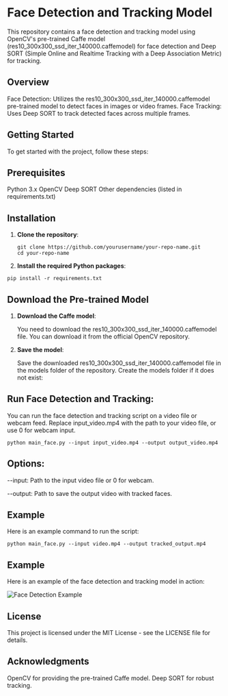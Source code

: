 # Face Detection and Tracking Model
This repository contains a face detection and tracking model using OpenCV's pre-trained Caffe model (res10_300x300_ssd_iter_140000.caffemodel) for face detection and Deep SORT (Simple Online and Realtime Tracking with a Deep Association Metric) for tracking.

## Overview
Face Detection: Utilizes the res10_300x300_ssd_iter_140000.caffemodel pre-trained model to detect faces in images or video frames.
Face Tracking: Uses Deep SORT to track detected faces across multiple frames.
## Getting Started
To get started with the project, follow these steps:

## Prerequisites
Python 3.x
OpenCV
Deep SORT
Other dependencies (listed in requirements.txt)

## Installation
1. **Clone the repository**:

   ```
   git clone https://github.com/yourusername/your-repo-name.git
   cd your-repo-name
2. **Install the required Python packages**:

```pip install -r requirements.txt```

## Download the Pre-trained Model
1. **Download the Caffe model**:

    You need to download the res10_300x300_ssd_iter_140000.caffemodel file. You can download it from the official OpenCV repository.

2. **Save the model**:

    Save the downloaded res10_300x300_ssd_iter_140000.caffemodel file in the models folder of the repository. Create the models folder if it does not exist:

## Run Face Detection and Tracking:

You can run the face detection and tracking script on a video file or webcam feed. Replace input_video.mp4 with the path to your video file, or use 0 for webcam input.

```python main_face.py --input input_video.mp4 --output output_video.mp4```
## Options:

--input: Path to the input video file or 0 for webcam.

--output: Path to save the output video with tracked faces.

## Example
Here is an example command to run the script:

```python main_face.py --input video.mp4 --output tracked_output.mp4```

## Example

Here is an example of the face detection and tracking model in action:

![Face Detection Example]([output/Screenshot%20(14).png])
## License
This project is licensed under the MIT License - see the LICENSE file for details.

## Acknowledgments
OpenCV for providing the pre-trained Caffe model.
Deep SORT for robust tracking.
